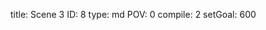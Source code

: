 title:          Scene 3
ID:             8
type:           md
POV:            0
compile:        2
setGoal:        600


